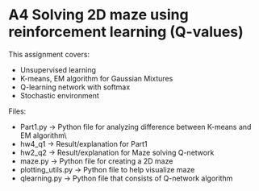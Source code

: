 # A4 Solving 2D maze using reinforcement learning (Q-values)
This assignment covers:
- Unsupervised learning
- K-means, EM algorithm for Gaussian Mixtures
- Q-learning network with softmax
- Stochastic environment

Files:
- Part1.py -> Python file for analyzing difference between K-means and EM algorithm\
- hw4_q1 -> Result/explanation for Part1
- hw2_q2 -> Result/explanation for Maze solving Q-network
- maze.py -> Python file for creating a 2D maze
- plotting_utils.py -> Python file to help visualize maze
- qlearning.py -> Python file that consists of Q-network algorithm
